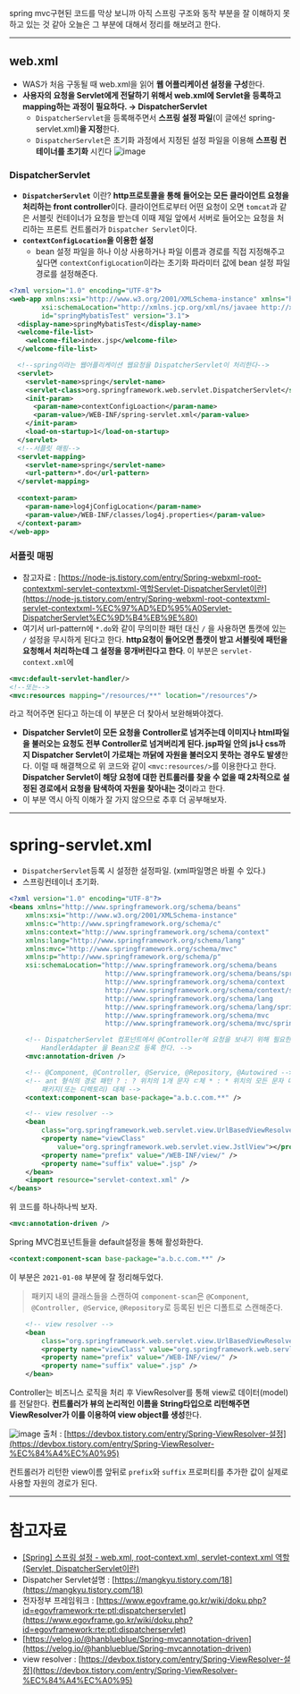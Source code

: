 spring mvc구현된 코드를 막상 보니까 아직 스프링 구조와 동작 부분을 잘 이해하지 못하고 있는 것 같아 오늘은 그 부분에 대해서 정리를 해보려고 한다.

---

## web.xml

- WAS가 처음 구동될 때 web.xml을 읽어 **웹 어플리케이션 설정을 구성**한다.
- **사용자의 요청을 Servlet에게 전달하기 위해서 web.xml에 Servlet을 등록하고 mapping하는 과정이 필요하다. → DispatcherServlet**
    - `DispatcherServlet`을 등록해주면서 **스프링 설정 파일**(이 글에선 spring-servlet.xml)**을 지정**한다.
    - `DispatcherServlet`은 초기화 과정에서 지정된 설정 파일을 이용해 **스프링 컨테이너를 초기화** 시킨다
![image](https://user-images.githubusercontent.com/64109506/104259006-e870e200-54c3-11eb-8b7c-2c13772d9cce.png)


### DispatcherServlet

- **`DispatcherServlet`** 이란? **http프로토콜을 통해 들어오는 모든 클라이언트 요청을 처리하는 front controller**이다. 클라이언트로부터 어떤 요청이 오면 `tomcat`과 같은 서블릿 컨테이너가 요청을 받는데 이때 제일 앞에서 서버로 들어오는 요청을 처리하는 프론트 컨트롤러가 `Dispatcher Servlet`이다.
- **`contextConfigLocation`을 이용한 설정**
    - bean 설정 파일을 하나 이상 사용하거나 파일 이름과 경로를 직접 지정해주고 싶다면 `contextConfigLocation`이라는 초기화 파라미터 값에 bean 설정 파일 경로를 설정해준다.

```xml
<?xml version="1.0" encoding="UTF-8"?>
<web-app xmlns:xsi="http://www.w3.org/2001/XMLSchema-instance" xmlns="http://xmlns.jcp.org/xml/ns/javaee" 
		xsi:schemaLocation="http://xmlns.jcp.org/xml/ns/javaee http://xmlns.jcp.org/xml/ns/javaee/web-app_3_1.xsd" 
		id="springMybatisTest" version="3.1">
  <display-name>springMybatisTest</display-name>
  <welcome-file-list>
    <welcome-file>index.jsp</welcome-file>
  </welcome-file-list>

  <!--spring이라는 웹어플리케이션 웹요청을 DispatcherServlet이 처리한다-->
  <servlet>
    <servlet-name>spring</servlet-name>
    <servlet-class>org.springframework.web.servlet.DispatcherServlet</servlet-class>
    <init-param>
      <param-name>contextConfigLoaction</param-name>
      <param-value>/WEB-INF/spring-servlet.xml</param-value>
    </init-param>
    <load-on-startup>1</load-on-startup>
  </servlet>
  <!--서플릿 매핑-->
  <servlet-mapping>
    <servlet-name>spring</servlet-name>
    <url-pattern>*.do</url-pattern>
  </servlet-mapping>
  
  <context-param>
    <param-name>log4jConfigLocation</param-name>
    <param-value>/WEB-INF/classes/log4j.properties</param-value>
  </context-param>
</web-app>
```

### 서플릿 매핑

- 참고자료 : [https://node-js.tistory.com/entry/Spring-webxml-root-contextxml-servlet-contextxml-역할Servlet-DispatcherServlet이란](https://node-js.tistory.com/entry/Spring-webxml-root-contextxml-servlet-contextxml-%EC%97%AD%ED%95%A0Servlet-DispatcherServlet%EC%9D%B4%EB%9E%80)
- 여기서 url-pattern에 `*.do`와 같이 무의미한 패턴 대신 `/` 을 사용하면 톰캣에 있는 `/` 설정을 무시하게 된다고 한다. **http요청이 들어오면 톰캣이 받고 서블릿에 패턴을 요청해서 처리하는데 그 설정을 뭉개버린다고 한다**. 이 부분은 `servlet-context.xml`에

```xml
<mvc:default-servlet-handler/>
<!--또는-->
<mvc:resources mapping="/resources/**" location="/resources"/>
```

라고 적어주면 된다고 하는데 이 부분은 더 찾아서 보완해봐야겠다.

- **Dispatcher Servlet이 모든 요청을 Controller로 넘겨주는데 이미지나 html파일을 불러오는 요청도 전부 Controller로 넘겨버리게 된다. jsp파일 안의 js나 css까지 Dispatcher Servlet이 가로채는 까닭에 자원을 불러오지 못하는 경우도 발생**한다. 이럴 때 해결책으로 위 코드와 같이 `<mvc:resources/>`를 이용한다고 한다. **Dispatcher Servlet이 해당 요청에 대한 컨트롤러를 찾을 수 없을 때 2차적으로 설정된 경로에서 요청을 탐색하여 자원을 찾아내는 것**이라고 한다.
- 이 부분 역시 아직 이해가 잘 가지 않으므로 추후 더 공부해보자.

---

# spring-servlet.xml

- `DispatcherServlet`등록 시 설정한 설정파일. (xml파일명은 바뀔 수 있다.)
- 스프링컨테이너 초기화.

```xml
<?xml version="1.0" encoding="UTF-8"?>
<beans xmlns="http://www.springframework.org/schema/beans"
	xmlns:xsi="http://www.w3.org/2001/XMLSchema-instance"
	xmlns:c="http://www.springframework.org/schema/c"
	xmlns:context="http://www.springframework.org/schema/context"
	xmlns:lang="http://www.springframework.org/schema/lang"
	xmlns:mvc="http://www.springframework.org/schema/mvc"
	xmlns:p="http://www.springframework.org/schema/p"
	xsi:schemaLocation="http://www.springframework.org/schema/beans 
						http://www.springframework.org/schema/beans/spring-beans.xsd
						http://www.springframework.org/schema/context 
						http://www.springframework.org/schema/context/spring-context.xsd
						http://www.springframework.org/schema/lang 
						http://www.springframework.org/schema/lang/spring-lang.xsd
						http://www.springframework.org/schema/mvc 
						http://www.springframework.org/schema/mvc/spring-mvc.xsd">

	<!-- DispatcherServlet 컴포넌트에서 @Controller에 요청을 보내기 위해 필요한 HandlerMapping, 
		HandlerAdapter 을 Bean으로 등록 한다. -->
	<mvc:annotation-driven />

	<!-- @Component, @Controller, @Service, @Repository, @Autowired -->
	<!-- ant 형식의 경로 패턴 ? : ? 위치의 1개 문자 ㄷ체 * : * 위치의 모든 문자 대체 ** : ** 위치의 모든 
		패키지(또는 디렉토리) 대체 -->
	<context:component-scan base-package="a.b.c.com.**" />

	<!-- view resolver -->
	<bean
		class="org.springframework.web.servlet.view.UrlBasedViewResolver">
		<property name="viewClass"
			value="org.springframework.web.servlet.view.JstlView"></property>
		<property name="prefix" value="/WEB-INF/view/" />
		<property name="suffix" value=".jsp" />
	</bean>
	<import resource="servlet-context.xml" />
</beans>
```

위 코드를 하나하나씩 보자.

```xml
<mvc:annotation-driven />
```

Spring MVC컴포넌트들을 default설정을 통해 활성화한다.

```xml
<context:component-scan base-package="a.b.c.com.**" />
```

이 부분은 `2021-01-08` 부분에 잘 정리해두었다.

> 패키지 내의 클래스들을 스캔하여 `component-scan`은 `@Component`, `@Controller, @Service`, `@Repository`로 등록된 빈은 디폴트로 스캔해준다.

```xml
	<!-- view resolver -->
	<bean
		class="org.springframework.web.servlet.view.UrlBasedViewResolver">
		<property name="viewClass" value="org.springframework.web.servlet.view.JstlView"></property>
		<property name="prefix" value="/WEB-INF/view/" />
		<property name="suffix" value=".jsp" />
	</bean>
```

Controller는 비즈니스 로직을 처리 후 ViewResolver를 통해 view로 데이터(model)를 전달한다. **컨트롤러가 뷰의 논리적인 이름을 String타입으로 리턴해주면 ViewResolver가 이를 이용하여 view object를 생성**한다. 

![image](https://user-images.githubusercontent.com/64109506/104259022-f161b380-54c3-11eb-9886-b678e1de61cf.png)
출처 : [https://devbox.tistory.com/entry/Spring-ViewResolver-설정](https://devbox.tistory.com/entry/Spring-ViewResolver-%EC%84%A4%EC%A0%95)

컨트롤러가 리턴한 view이름 앞뒤로 `prefix`와 `suffix` 프로퍼티를 추가한 값이 실제로 사용할 자원의 경로가 된다.

---

# 참고자료

- [[Spring] 스프링 설정 - web.xml, root-context.xml, servlet-context.xml 역할(Servlet, DispatcherServlet이란)](https://node-js.tistory.com/entry/Spring-webxml-root-contextxml-servlet-contextxml-%EC%97%AD%ED%95%A0Servlet-DispatcherServlet%EC%9D%B4%EB%9E%80)
- Dispatcher Servlet설명 : [https://mangkyu.tistory.com/18](https://mangkyu.tistory.com/18)
- 전자정부 프레임워크 : [https://www.egovframe.go.kr/wiki/doku.php?id=egovframework:rte:ptl:dispatcherservlet](https://www.egovframe.go.kr/wiki/doku.php?id=egovframework:rte:ptl:dispatcherservlet)
- [https://velog.io/@hanblueblue/Spring-mvcannotation-driven](https://velog.io/@hanblueblue/Spring-mvcannotation-driven)
- view resolver : [https://devbox.tistory.com/entry/Spring-ViewResolver-설정](https://devbox.tistory.com/entry/Spring-ViewResolver-%EC%84%A4%EC%A0%95)
